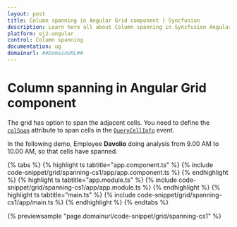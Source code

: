 ```yaml
---
layout: post
title: Column spanning in Angular Grid component | Syncfusion
description: Learn here all about Column spanning in Syncfusion Angular Grid component of Syncfusion Essential JS 2 and more.
platform: ej2-angular
control: Column spanning 
documentation: ug
domainurl: ##DomainURL##
---
```


# Column spanning in Angular Grid component

The grid has option to span the adjacent cells. You need to define the
[`colSpan`](https://ej2.syncfusion.com/angular/documentation/api/grid/queryCellInfoEventArgs/#colspan) attribute to span cells in the
[`QueryCellInfo`](https://ej2.syncfusion.com/angular/documentation/api/grid/#queryCellInfoEventArgs) event.

In the following demo, Employee **Davolio** doing analysis from 9.00 AM to 10.00 AM, so that cells have spanned.

{% tabs %}
{% highlight ts tabtitle="app.component.ts" %}
{% include code-snippet/grid/spanning-cs1/app/app.component.ts %}
{% endhighlight %}
{% highlight ts tabtitle="app.module.ts" %}
{% include code-snippet/grid/spanning-cs1/app/app.module.ts %}
{% endhighlight %}
{% highlight ts tabtitle="main.ts" %}
{% include code-snippet/grid/spanning-cs1/app/main.ts %}
{% endhighlight %}
{% endtabs %}
  
{% previewsample "page.domainurl/code-snippet/grid/spanning-cs1" %}